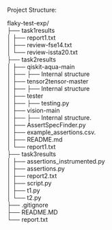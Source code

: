 Project Structure: 

flaky-test-exp/   
├── task1results  
│   ├── report1.txt  
│   ├── review-fse14.txt  
│   └── review-issta20.txt   
├── task2results  
│   ├── qiskit-aqua-main  
│   ├── ├── Internal structure   
│   ├── tensor2tensor-master    
│   ├── ├── Internal structure    
│   ├── tester   
│   ├── ├── testing.py   
│   ├── vision-main   
│   ├── ├── Internal structure.  
│   ├── AssertSpecFinder.py   
│   ├── example_assertions.csv.  
│   ├── README.md  
│   └── report1.txt   
├── task3results  
│   ├── assertions_instrumented.py   
│   ├── assertions.py   
│   ├── report2.txt   
│   ├── script.py   
│   ├── t1.py  
│   └── t2.py  
├── .gitignore  
├── README.MD  
└── report.txt  
